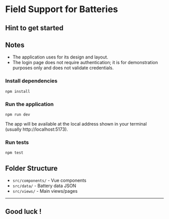 # Field Support for Batteries

## Hint to get started

## Notes

- The application uses for its design and layout.
- The login page does not require authentication; it is for demonstration purposes only and does not validate credentials.


### Install dependencies
```
npm install
```

### Run the application
```
npm run dev
```
The app will be available at the local address shown in your terminal (usually http://localhost:5173).

### Run tests
```
npm test
```

## Folder Structure
- `src/components/` - Vue components
- `src/data/` - Battery data JSON
- `src/views/` - Main views/pages

---

## Good luck !

